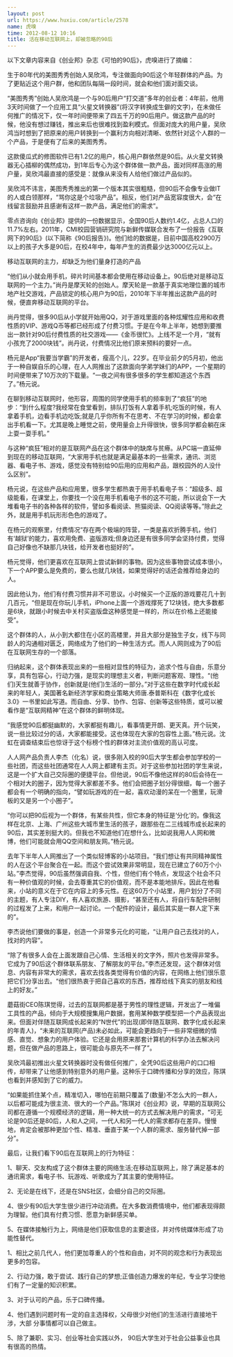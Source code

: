 ```yaml
---
layout: post
url: https://www.huxiu.com/article/2578
name: 虎嗅
time: 2012-08-12 10:16
title: 活在移动互联网上，却被忽略的90后
---
```

以下文章内容来自《创业邦》杂志《可怕的90后》，虎嗅进行了摘编：

生于80年代的美图秀秀创始人吴欣鸿，专注做面向90后这个年轻群体的产品。为了更贴近这个用户群，他和团队每隔一段时间，就会和他们面对面交谈。

“美图秀秀”创始人吴欣鸿是一个与90后用户“打交道”多年的创业者：4年前，他用3天时间做了一个应用工具“火星文转换器”(将汉字转换成生僻的文字)，在未做任何推广的情况下，仅一年时间便带来了四五千万的90后用户。做这款产品的时候，他没有想过赚钱，推出来后也很难找到盈利模式。但面对庞大的用户量，吴欣鸿当时想到了把原来的用户转换到一个赢利方向相对清晰、依然针对这个人群的一个产品，于是便有了后来的美图秀秀。

这款傻瓜式的修图软件已有1.2亿的用户，核心用户群依然是90后。从火星文转换器无心插柳的偶然成功，到1年后专心为这个群体做一款产品，面对同样高涨的用户量，吴欣鸿最直接的感受是：就像从来没有人给他们做过产品似的。

吴欣鸿不讳言，美图秀秀推出的第一个版本其实很粗糙，但90后不会像专业做IT的人或白领那样，“骂你这是个垃圾产品”。相反，他们对产品宽容度很大，会“在线留言鼓励并且感谢有这样一款产品，满足他们的需求”。

零点咨询向《创业邦》提供的一份数据显示，全国90后人数约1.4亿，占总人口的11.7%左右。2011年，CMI校园营销研究院与新鲜传媒联合发布了一份报告《互联网下的90后》(以下简称《90后报告》)。他们给的数据是，目前中国高校2900万以上的孩子大多是90后，在校4年中，每年产生的消费最少达3000亿元以上。

移动互联网的主力，却缺乏为他们量身打造的产品

“他们从小就会用手机，碎片时间基本都会使用在移动设备上。90后绝对是移动互联网的一个主力。”尚丹是摩天轮的创始人。摩天轮是一款基于真实地理位置的城市地产社交游戏，产品锁定的核心用户为90后，2010年下半年推出这款产品的时候，便直奔移动互联网的平台。

尚丹觉得，很多90后从小学就开始用QQ，对于游戏里面的各种炫耀性应用和收费性质的VIP、游戏Q币等都已经形成了付费习惯。于是在今年上半年，她想到要推出一款针对90后付费性质的社交游戏——《金币很忙》。上线不足一个月，“就有小孩充了2000块钱”。尚丹说，付费情况比他们原来预料的要好一点。

杨元是App“我要当学霸”的开发者，瘦高个儿，22岁。在毕业前夕的5月初，他出于一种自娱自乐的心理，在人人网推出了这款面向学弟学妹们的APP，一个星期的时间便带来了10万次的下载量。“一夜之间有很多很多的学生都知道这个东西了。”杨元说。

在聊到移动互联网时，他形容，周围的同学使用手机的频率到了“疯狂”的地步：“到什么程度?我经常在食堂看到，排队打饭有人拿着手机;吃饭的时候，有人拿着手机，边看手机边吃饭;就是几乎你所有不在思考、不在学习的时候，都会拿出手机看一下。尤其是晚上睡觉之前，使用量会上升得很快，很多同学都会躺在床上耍一耍手机。”

与这种“疯狂”相对的是互联网产品在这个群体中的缺席与贫瘠。从PC端一直延伸到现在的移动互联网，“大家用手机也就是满足最基本的一些需求，通讯、浏览器、看电子书、游戏，感觉没有特别给90后用的应用和产品，跟校园外的人没什么区别”。

杨元说，在这些产品和应用里，很多学生都热衷于用手机看电子书：“超级多、超级能看，在课堂上，你要找一个没在用手机看电子书的这不可能，所以说会下一大堆看电子书的各种各样的软件，譬如多看阅读、熊猫阅读、QQ阅读等等。”除此之外，就是用手机玩形形色色的游戏了。

在杨元的观察里，付费情况“存在两个极端的阵营，一类是喜欢折腾手机，他们有‘越狱’的能力，喜欢用免费、盗版游戏;但身边还是有很多同学会坚持付费，觉得自己好像也不缺那几块钱，给开发者也挺好的”。

杨元觉得，他们更喜欢在互联网上尝试新鲜的事物。因为这些事物尝试成本很小，下一个APP要么是免费的，要么也就几块钱，如果觉得好的话还会推荐给身边的人。

因此他认为，他们有付费习惯并非不可思议。小时候买一个正版的游戏要花几十到几百元，“但是现在你玩儿手机，iPhone上面一个游戏撑死了12块钱，绝大多数都是6块，就跟小时候去中关村买盗版盘这种感觉是一样的，所以在价格上还能接受”。

这个群体的人，从小到大都住在小区的高楼里，并且大部分是独生子女，线下与同龄人的沟通相对匮乏，网络成为了他们的一种生活方式。而人人网则成为了90后在互联网生存的一个部落。

归纳起来，这个群体表现出来的一些相对显性的特征为，追求个性与自由，乐意分享，具有包容心，行动力强，是现实的理想主义者，判断问题客观、理性。“(他们)天生就善于协作，创新就是(他们)生活的一部分。”对于这些在数字时代成长起来的年轻人，美国著名新经济学家和商业策略大师唐.泰普斯科在《数字化成长3.0》一书里如此写道。而自由、分享、协作、包容、创新等这些特质，或可以被看作是“互联网精神”在这个群体的鲜明体现。

“我感觉90后都挺幽默的，大家都挺有趣儿，看事情更开朗、更天真。开个玩笑，说一些比较过分的话，大家都能接受。这也体现在大家的包容性上面。”杨元说。沈虹在调查结束后也惊讶于这个标榜个性的群体对主流价值观的高认可度。

人人网产品负责人李杰（化名）说，很多刚入校的90后大学生都会参加学校的一些社团，而这些社团通常在人人网上都建有主页。对于这些参加社团的学生来说，这是一个扩大自己交际圈的便捷平台。但他说，90后不像他这样的80后会待在一个相对大的圈子，因为觉得大家都差不多。他们会把圈子划分得很细，每一个圈子都会有一个明确的指向，“譬如玩游戏的在一起，喜欢动漫的呆在一个圈里，玩滑板的又是另一个小圈子”。

“你可以把90后视为一个群体，有某些共性，但它本身的特征是‘分化’的。像我这样在北京、上海、广州这些大城市里生活的孩子，跟那些在二三线城市成长起来的90后，其实差别挺大的。但我也不知道他们在想什么，比如说我用人人网和微博，他们可能就会用QQ空间和朋友网。”杨元说。

去年下半年人人网推出了一个类似轻博客的小站项目。“我们想让有共同精神属性的人在这个平台聚合在一起。而这个尝试效果非常明显，现在已建立了60万个小站。”李杰觉得，90后虽然强调自我、个性，但他们有个特点，发现这个社会不只有一种价值观的时候，会去尊重其它的价值观，而不是本能地排斥。因此在他看来，小站的意义在于它在内容上的多元性。在这60万个小站里，用户划分了不同的主题，有人专注DIY，有人喜欢旅游、摄影，“甚至还有人，将自行车配件研制的过程发了上来，和用户一起讨论。一个配件的设计，最后其实是一群人定下来的”。

李杰说他们要做的事是，创造一个非常多元化的可能，“让用户自己去找对的人，找对的内容”。

“除了有很多人会在上面发跟自己心情、生活相关的文字外，照片也发得非常多。它成为了90后这个群体联系朋友、了解朋友的平台。”李杰还发现，这个群体对信息、内容有非常大的需求，喜欢去找各类觉得有价值的内容，在网络上他们很乐意把它们分享出去。“他们很热衷于把自己喜欢的东西，推荐给线下真实的朋友和线上的好友。”

蘑菇街CEO陈琪觉得，过去的互联网都是基于男性的理性逻辑，开发出了一堆偏工具性的产品，倾向于大规模搜集用户数据，套用某种数学模型把一个产品表现出来。但面对伴随互联网成长起来的“N世代”的出现(即伴随互联网、数字化成长起来的年青人)，“未来的互联网(产品)未必如此，可能会更趋向于一些非常细微的情感、直觉、想象力的用户体验。它还是会用原来那套计算机的科学办法去解决问题，但在做产品的思路上，很可能会与原先不一样了”。

吴欣鸿最初推出火星文转换器时没有做任何推广，全凭90后这些用户的口口相传，却带来了让他感到特别意外的用户量。这种乐于口碑传播和分享的效应，陈琪也看到并感知到了它的威力。

“如果能抓住某个点，精准切入，哪怕在前期只覆盖了(数量)不怎么大的一群人，以后都可能成为很主流、很大的一个产品。”陈琪对《创业邦》说，早期的互联网公司都在遵循一个规模经济的逻辑，用一种大统一的方式去解决用户的需求，“可无论是90后还是80后，人和人之间，一代人和另一代人的需求都存在差异。慢慢地，肯定会被那种更加个性、精准、垂直于某一个人群的需求、服务替代掉一部分”。

最后，让我们看下90后在互联网上的行为特征：

1、聊天、交友构成了这个群体主要的网络生活;在移动互联网上，除了满足基本的通讯需求，看电子书、玩游戏、听歌成为了其主要的使用特征。

2、无论是在线下，还是在SNS社区，会细分自己的交际圈。

4、很少有90后大学生很少进行冲动消费。在大多数消费情境中，他们都表现得颇为理智。他们具有付费习惯、愿意为新鲜感买单。

5、在媒体接触行为上，网络是他们获取信息的主要途径，并对传统媒体形成了功能性替代。

1、相比之前几代人，他们更加尊重人的个性和自由，对不同的观念和行为表现出更多的包容。

2、行动力强，敢于尝试、践行自己的梦想;正值创造力爆发的年纪，专业学习使他们有了一定量的知识积累。

3、对于认可的产品，乐于口碑传播。

4、他们遇到问题时有一定的自主选择权，父母很少对他们的生活进行直接地干涉，大部 分事情都可以自己做主。

5、除了兼职、实习、创业等社会实践以外， 90后大学生对于社会公益事业也具有很高的热情。

